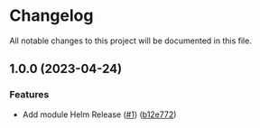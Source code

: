 # Changelog

All notable changes to this project will be documented in this file.

## 1.0.0 (2023-04-24)


### Features

* Add module Helm Release ([#1](https://github.com/cloud-labs-infra/terraform-helm-release/issues/1)) ([b12e772](https://github.com/cloud-labs-infra/terraform-helm-release/commit/b12e772fc1958832363e9ad4540c543577cb1253))
